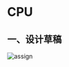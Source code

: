 # CPU

## 一、设计草稿
![assign](https://github.com/Jianglai-0023/CPU_Azure/blob/main/README.assets/IMG_1669.jpg`)

